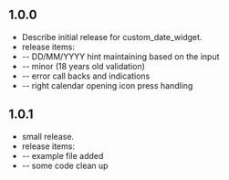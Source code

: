 ## 1.0.0

* Describe initial release for custom_date_widget.
* release items:
* -- DD/MM/YYYY hint maintaining based on the input
* -- minor (18 years old validation)
* -- error call backs and indications
* -- right calendar opening icon press handling

## 1.0.1

* small release.
* release items:
* -- example file added
* -- some code clean up
